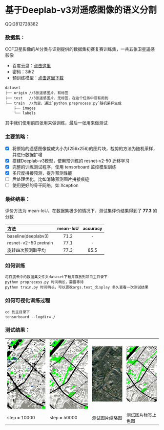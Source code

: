 # 基于Deeplab-v3对遥感图像的语义分割
QQ:2812728382

### 数据集：
CCF卫星影像的AI分类与识别提供的数据集初赛复赛训练集，一共五张卫星遥感影像
* 百度云盘：[点击这里](https://pan.baidu.com/s/1LWBMklOr39yI7fYRQ185Og)  
* 密码：3ih2
* 预训练模型：[点击这里下载](http://download.tensorflow.org/models/resnet_v2_50_2017_04_14.tar.gz)  

```
dataset
├── origin //5张遥感图片，有标签
├── test   //3张遥感图片，无标签，在这个任务中没有用到
└── train  //为空，通过`python preprocess.py`随机采样生成
    ├── images       
    └── labels
```     
其中我们使用前四张用来做训练，最后一张用来做测试

### 主要策略：
- [x] 将原始的遥感图像裁成大小为(256x256)的图片块，裁剪的方法为随机采样，并进行数据扩增
- [x] 搭建Deeplab-v3模型，使用预训练的 resnet-v2-50 迁移学习
- [x] 完整的训练测试程序，使用 tensorboard 监控模型训练
- [x] 多尺度拼接预测，提升预测性能
- [ ] 后处理优化，比如消除预测图片拼接痕迹
- [ ] 使用更好的骨干网络，如 Xception

### 最终结果：
评价方法为 mean-IoU，在数据集极少的情况下，测试集评价结果得到了 **77.3** 的分数

| 方法 | mean-IoU | accuracy |
| :-----| :----: |  :----: |
| baseline(deeplabv3) | 71.2 | - |
| resnet-v2-50 pretrain | 77.1 | - |
| 旋转四次预测取平均 | 77.3 | 85.5 |

    
### 如何训练
```
将百度云中的数据集文件夹dataset下载并存放到项目主目录下
python proprecess.py 时间稍长，需要等待
python train.py 时间稍长，可以更改args.test_display 多久查看一次测试结果
```

### 如何可视化训练过程
```
cd 到主目录下
tensorboard --logdir=./
```

### 测试结果： 
<table border=0>
<tr>
    <td><img src="/images/step_10000.png" border=0 margin=1 width=512></td>
    <td><img src="/images/step_50000.png" border=0 margin=1 width=512></td>
    <td><img src="images/5_view.png" border=0 margin=1 width=512></td>
    <td><img src="images/5_color.png" border=0 margin=1 width=512></td>
</tr>
<tr>
    <td>step = 10000</td>
    <td>step = 50000</td>
    <td>测试图片缩略图</td>
    <td>测试图片标签上色图</td>
</tr>
</table>
